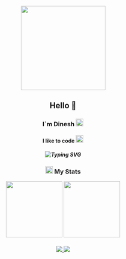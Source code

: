 <br clear="both">
<div align="center">  
<img height="225" src="https://media.tenor.com/hzVy-nB15DoAAAAi/music-pokemon.gif"  /> 
<h2 align="center">Hello 👋</h2>
<h3 align="center">I`m Dinesh <span><img width="20" height="20" src="https://raw.githubusercontent.com/Tarikul-Islam-Anik/Animated-Fluent-Emojis/master/Emojis/Smilies/Smiling%20Face%20with%20Halo.png" alt=" 😇"></span></h3>
<h4 align="center">I like to code <span><img width="20" height="20" src="https://raw.githubusercontent.com/Tarikul-Islam-Anik/Animated-Fluent-Emojis/master/Emojis/Travel%20and%20places/Rocket.png" alt=" 🚀"></span></h4>
<h5 align="center">
<img src="https://readme-typing-svg.herokuapp.com?font=Nunito&size=15&duration=2500&pause=1300&color=1287A8&center=true&vCenter=true&width=450&lines=+Good+at+Web+and+App+Development;Passionate+about+Linux+%2C+Software+and+Web+development;Loves+to+read+books+and+listen+to+music;Embracing+the+open+source+community" alt="Typing SVG"/>
<h5>
</div>

<h3 align="center">
  <img src="https://raw.githubusercontent.com/Tarikul-Islam-Anik/Animated-Fluent-Emojis/master/Emojis/Animals/Dragon.png" width="20" height="20" /> My Stats
</h3>

<div align="center">
  <img src="https://github-readme-stats.vercel.app/api/top-langs/?username=dstark5&theme=swift&hide_border=false&include_all_commits=true&count_private=true&layout=compact" height="150" />
  <img src="https://github-readme-streak-stats.herokuapp.com/?user=dstark5&theme=swift&hide_border=false" height="150" /> <br/>
</div>

<div align="center">
  <img src="https://raw.githubusercontent.com/catppuccin/catppuccin/main/assets/palette/macchiato.png" height="3px" width="762px" /> <br> <br/>
  <a href="mailto:dineshvkl05@protonmail.com">
    <img src="https://img.shields.io/badge/ProtonMail-8B89CC?style=flat&logo=protonmail&logoColor=white"/>
  </a>
  <a href="https://www.instagram.com">
    <img src="https://img.shields.io/badge/Instagram-E4405F?style=flat&logo=instagram&logoColor=white">
  </a>
</div>
